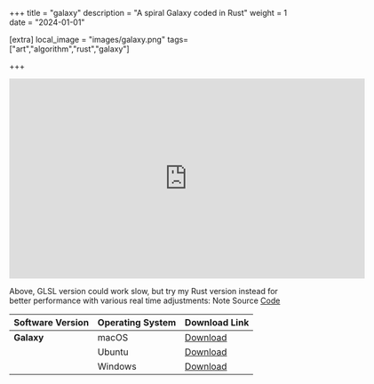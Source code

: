 +++
title = "galaxy"
description = "A spiral Galaxy coded in Rust"
weight = 1
date = "2024-01-01"

[extra]
local_image = "images/galaxy.png"
tags=["art","algorithm","rust","galaxy"]

+++

<div align="center">
<iframe width="640" height="360" frameborder="0" src="https://www.shadertoy.com/embed/DdyXDt?gui=true&t=10&paused=true&muted=false" allowfullscreen></iframe>
</div>

Above, GLSL version could work slow, but try my Rust version instead for better performance with various real time adjustments:
Note Source [Code](https://github.com/altunenes/rusty_art)


 Software Version | Operating System | Download Link                                                                                     |
|------------------|------------------|----------------------------------------------------------------------------------------------------|
| **Galaxy**        | macOS            | [Download](https://github.com/altunenes/rusty_art/releases/download/v1.0.4/galaxy-macos-latest.zip) |
|                  | Ubuntu           | [Download](https://github.com/altunenes/rusty_art/releases/download/v1.0.4/galaxy-ubuntu-latest.zip)|
|                  | Windows          | [Download](https://github.com/altunenes/rusty_art/releases/download/v1.0.4/galaxy-windows-latest.zip)|

